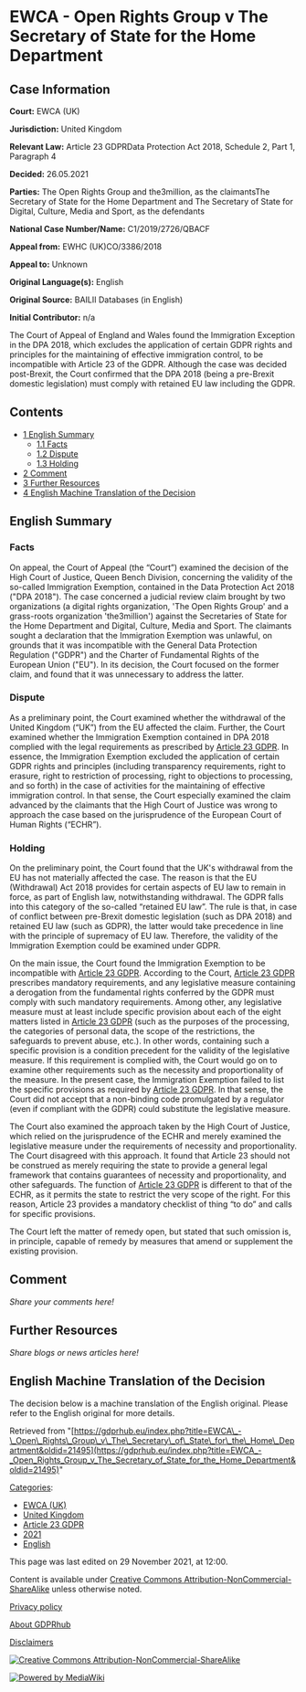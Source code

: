 # EWCA - Open Rights Group v The Secretary of State for the Home Department

## Case Information

**Court:** EWCA (UK)

**Jurisdiction:** United Kingdom

**Relevant Law:** Article 23 GDPRData Protection Act 2018, Schedule 2, Part 1, Paragraph 4

**Decided:** 26.05.2021

**Parties:** The Open Rights Group and the3million, as the claimantsThe Secretary of State for the Home Department and The Secretary of State for Digital, Culture, Media and Sport, as the defendants

**National Case Number/Name:** C1/2019/2726/QBACF

**Appeal from:** EWHC (UK)CO/3386/2018

**Appeal to:** Unknown

**Original Language(s):** English

**Original Source:** BAILII Databases (in English)

**Initial Contributor:** n/a

The Court of Appeal of England and Wales found the Immigration Exception in the DPA 2018, which excludes the application of certain GDPR rights and principles for the maintaining of effective immigration control, to be incompatible with Article 23 of the GDPR. Although the case was decided post-Brexit, the Court confirmed that the DPA 2018 (being a pre-Brexit domestic legislation) must comply with retained EU law including the GDPR.

## Contents

*   [1 English Summary](#English_Summary)
    *   [1.1 Facts](#Facts)
    *   [1.2 Dispute](#Dispute)
    *   [1.3 Holding](#Holding)
*   [2 Comment](#Comment)
*   [3 Further Resources](#Further_Resources)
*   [4 English Machine Translation of the Decision](#English_Machine_Translation_of_the_Decision)

## English Summary

### Facts

On appeal, the Court of Appeal (the “Court”) examined the decision of the High Court of Justice, Queen Bench Division, concerning the validity of the so-called Immigration Exemption, contained in the Data Protection Act 2018 ("DPA 2018"). The case concerned a judicial review claim brought by two organizations (a digital rights organization, 'The Open Rights Group' and a grass-roots organization 'the3million') against the Secretaries of State for the Home Department and Digital, Culture, Media and Sport. The claimants sought a declaration that the Immigration Exemption was unlawful, on grounds that it was incompatible with the General Data Protection Regulation ("GDPR") and the Charter of Fundamental Rights of the European Union ("EU"). In its decision, the Court focused on the former claim, and found that it was unnecessary to address the latter.

### Dispute

As a preliminary point, the Court examined whether the withdrawal of the United Kingdom (“UK”) from the EU affected the claim. Further, the Court examined whether the Immigration Exemption contained in DPA 2018 complied with the legal requirements as prescribed by [Article 23 GDPR](/index.php?title=Article_23_GDPR "Article 23 GDPR"). In essence, the Immigration Exemption excluded the application of certain GDPR rights and principles (including transparency requirements, right to erasure, right to restriction of processing, right to objections to processing, and so forth) in the case of activities for the maintaining of effective immigration control. In that sense, the Court especially examined the claim advanced by the claimants that the High Court of Justice was wrong to approach the case based on the jurisprudence of the European Court of Human Rights (“ECHR”).

### Holding

On the preliminary point, the Court found that the UK's withdrawal from the EU has not materially affected the case. The reason is that the EU (Withdrawal) Act 2018 provides for certain aspects of EU law to remain in force, as part of English law, notwithstanding withdrawal. The GDPR falls into this category of the so-called “retained EU law”. The rule is that, in case of conflict between pre-Brexit domestic legislation (such as DPA 2018) and retained EU law (such as GDPR), the latter would take precedence in line with the principle of supremacy of EU law. Therefore, the validity of the Immigration Exemption could be examined under GDPR.

On the main issue, the Court found the Immigration Exemption to be incompatible with [Article 23 GDPR](/index.php?title=Article_23_GDPR "Article 23 GDPR"). According to the Court, [Article 23 GDPR](/index.php?title=Article_23_GDPR "Article 23 GDPR") prescribes mandatory requirements, and any legislative measure containing a derogation from the fundamental rights conferred by the GDPR must comply with such mandatory requirements. Among other, any legislative measure must at least include specific provision about each of the eight matters listed in [Article 23 GDPR](/index.php?title=Article_23_GDPR "Article 23 GDPR") (such as the purposes of the processing, the categories of personal data, the scope of the restrictions, the safeguards to prevent abuse, etc.). In other words, containing such a specific provision is a condition precedent for the validity of the legislative measure. If this requirement is complied with, the Court would go on to examine other requirements such as the necessity and proportionality of the measure. In the present case, the Immigration Exemption failed to list the specific provisions as required by [Article 23 GDPR](/index.php?title=Article_23_GDPR "Article 23 GDPR"). In that sense, the Court did not accept that a non-binding code promulgated by a regulator (even if compliant with the GDPR) could substitute the legislative measure.

The Court also examined the approach taken by the High Court of Justice, which relied on the jurisprudence of the ECHR and merely examined the legislative measure under the requirements of necessity and proportionality. The Court disagreed with this approach. It found that Article 23 should not be construed as merely requiring the state to provide a general legal framework that contains guarantees of necessity and proportionality, and other safeguards. The function of [Article 23 GDPR](/index.php?title=Article_23_GDPR "Article 23 GDPR") is different to that of the ECHR, as it permits the state to restrict the very scope of the right. For this reason, Article 23 provides a mandatory checklist of thing “to do” and calls for specific provisions.

The Court left the matter of remedy open, but stated that such omission is, in principle, capable of remedy by measures that amend or supplement the existing provision.

  

## Comment

_Share your comments here!_

## Further Resources

_Share blogs or news articles here!_

## English Machine Translation of the Decision

The decision below is a machine translation of the English original. Please refer to the English original for more details.

Retrieved from "[https://gdprhub.eu/index.php?title=EWCA\_-\_Open\_Rights\_Group\_v\_The\_Secretary\_of\_State\_for\_the\_Home\_Department&oldid=21495](https://gdprhub.eu/index.php?title=EWCA_-_Open_Rights_Group_v_The_Secretary_of_State_for_the_Home_Department&oldid=21495)"

[Categories](/index.php?title=Special:Categories "Special:Categories"):

*   [EWCA (UK)](/index.php?title=Category:EWCA_\(UK\) "Category:EWCA (UK)")
*   [United Kingdom](/index.php?title=Category:United_Kingdom "Category:United Kingdom")
*   [Article 23 GDPR](/index.php?title=Category:Article_23_GDPR "Category:Article 23 GDPR")
*   [2021](/index.php?title=Category:2021 "Category:2021")
*   [English](/index.php?title=Category:English "Category:English")

This page was last edited on 29 November 2021, at 12:00.

Content is available under [Creative Commons Attribution-NonCommercial-ShareAlike](https://creativecommons.org/licenses/by-nc-sa/4.0/) unless otherwise noted.

[Privacy policy](/index.php?title=GDPRhub:Privacy_policy)

[About GDPRhub](/index.php?title=GDPRhub:About)

[Disclaimers](/index.php?title=GDPRhub:General_disclaimer)

[![Creative Commons Attribution-NonCommercial-ShareAlike](/resources/assets/licenses/cc-by-nc-sa.png)](https://creativecommons.org/licenses/by-nc-sa/4.0/)

[![Powered by MediaWiki](/resources/assets/poweredby_mediawiki_88x31.png)](https://www.mediawiki.org/)